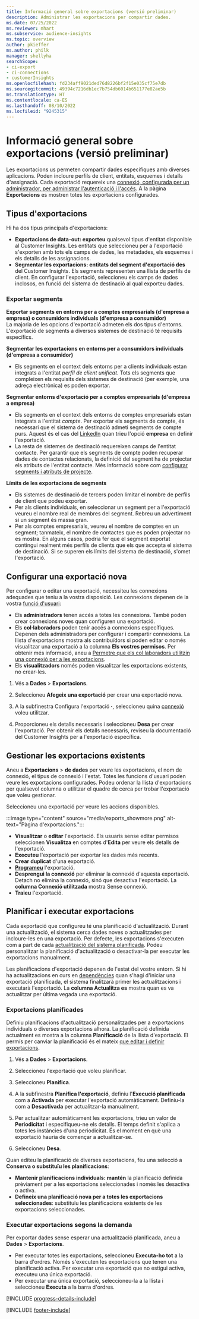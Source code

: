 ```yaml
---
title: Informació general sobre exportacions (versió preliminar)
description: Administrar les exportacions per compartir dades.
ms.date: 07/25/2022
ms.reviewer: mhart
ms.subservice: audience-insights
ms.topic: overview
author: pkieffer
ms.author: philk
manager: shellyha
searchScope:
- ci-export
- ci-connections
- customerInsights
ms.openlocfilehash: fd234aff9021ded76d8226bf2f15e035cf75e7db
ms.sourcegitcommit: 49394c7216db1ec7b754db6014b651177e82ae5b
ms.translationtype: HT
ms.contentlocale: ca-ES
ms.lasthandoff: 08/10/2022
ms.locfileid: "9245315"
---
```

# <a name="exports-preview-overview"></a>Informació general sobre exportacions (versió preliminar)

 Les exportacions us permeten compartir dades específiques amb diverses aplicacions. Poden incloure perfils de client, entitats, esquemes i detalls d'assignació. Cada exportació requereix una [connexió, configurada per un administrador, per administrar l'autenticació i l'accés](connections.md). A la pàgina **Exportacions** es mostren totes les exportacions configurades.

## <a name="export-types"></a>Tipus d'exportacions

Hi ha dos tipus principals d'exportacions:  

- **Exportacions de data-out: exporteu** qualsevol tipus d'entitat disponible al Customer Insights. Les entitats que seleccioneu per a l'exportació s'exporten amb tots els camps de dades, les metadades, els esquemes i els detalls de les assignacions.
- **Segmentar les exportacions: entitats del segment d'exportació des** del Customer Insights. Els segments representen una llista de perfils de client. En configurar l'exportació, seleccioneu els camps de dades inclosos, en funció del sistema de destinació al qual exporteu dades.

### <a name="export-segments"></a>Exportar segments

**Exportar segments en entorns per a comptes empresarials (d'empresa a empresa) o consumidors individuals (d'empresa a consumidor)**  
La majoria de les opcions d'exportació admeten els dos tipus d'entorns. L'exportació de segments a diversos sistemes de destinació té requisits específics. 

**Segmentar les exportacions en entorns per a consumidors individuals (d'empresa a consumidor)**  
- Els segments en el context dels entorns per a clients individuals estan integrats a l'entitat *perfil de client unificat*. Tots els segments que compleixen els requisits dels sistemes de destinació (per exemple, una adreça electrònica) es poden exportar.

**Segmentar entorns d'exportació per a comptes empresarials (d'empresa a empresa)**  
- Els segments en el context dels entorns de comptes empresarials estan integrats a l'entitat *compte*. Per exportar els segments de compte, és necessari que el sistema de destinació admeti segments de compte purs. Aquest és el cas del [LinkedIn](export-linkedin-ads.md) quan trieu l'opció **empresa** en definir l'exportació.
- La resta de sistemes de destinació requereixen camps de l'entitat contacte. Per garantir que els segments de compte poden recuperar dades de contactes relacionats, la definició del segment ha de projectar els atributs de l'entitat contacte. Més informació sobre com [configurar segments i atributs de projecte](segment-builder.md).

**Límits de les exportacions de segments**  
- Els sistemes de destinació de tercers poden limitar el nombre de perfils de client que podeu exportar. 
- Per als clients individuals, en seleccionar un segment per a l'exportació veureu el nombre real de membres del segment. Rebreu un advertiment si un segment és massa gran. 
- Per als comptes empresarials, veureu el nombre de comptes en un segment; tanmateix, el nombre de contactes que es poden projectar no es mostra. En alguns casos, podria fer que el segment exportat contingui realment més perfils de clients que els que accepta el sistema de destinació. Si se superen els límits del sistema de destinació, s'omet l'exportació.

## <a name="set-up-a-new-export"></a>Configurar una exportació nova

Per configurar o editar una exportació, necessiteu les connexions adequades que teniu a la vostra disposició. Les connexions depenen de la vostra [funció d'usuari](permissions.md):
- Els **administradors** tenen accés a totes les connexions. També poden crear connexions noves quan configuren una exportació.
- Els **col·laboradors** poden tenir accés a connexions específiques. Depenen dels administradors per configurar i compartir connexions. La llista d'exportacions mostra als contribuïdors si poden editar o només visualitzar una exportació a la columna **Els vostres permisos**. Per obtenir més informació, aneu a [Permetre que els col·laboradors utilitzin una connexió per a les exportacions](connections.md#allow-contributors-to-use-a-connection-for-exports).
- Els **visualitzadors** només poden visualitzar les exportacions existents, no crear-les.

1. Vés a **Dades** > **Exportacions**.

1. Seleccioneu **Afegeix una exportació** per crear una exportació nova.

1. A la subfinestra Configura l'exportació **·**, seleccioneu quina [connexió](connections.md) voleu utilitzar.

1. Proporcioneu els detalls necessaris i seleccioneu **Desa** per crear l'exportació. Per obtenir els detalls necessaris, reviseu la documentació del Customer Insights per a l'exportació específica.

## <a name="manage-existing-exports"></a>Gestionar les exportacions existents

Aneu a **Exportacions** > **de dades** per veure les exportacions, el nom de connexió, el tipus de connexió i l'estat. Totes les funcions d'usuari poden veure les exportacions configurades. Podeu ordenar la llista d'exportacions per qualsevol columna o utilitzar el quadre de cerca per trobar l'exportació que voleu gestionar.

Seleccioneu una exportació per veure les accions disponibles.

:::image type="content" source="media/exports_showmore.png" alt-text="Pàgina d'exportacions.":::

- **Visualitzar** o **editar** l'exportació. Els usuaris sense editar permisos seleccionen **Visualitza** en comptes d'**Edita** per veure els detalls de l'exportació.
- **Executeu** l'exportació per exportar les dades més recents.
- **Crear duplicat** d'una exportació.
- **[Programeu](#schedule-and-run-exports)** l'exportació.
- **Desprengui la connexió** per eliminar la connexió d'aquesta exportació. Detach no elimina la connexió, sinó que desactiva l'exportació. La **columna Connexió utilitzada** mostra Sense connexió.
- **Traieu** l'exportació.

## <a name="schedule-and-run-exports"></a>Planificar i executar exportacions

Cada exportació que configureu té una planificació d'actualització. Durant una actualització, el sistema cerca dades noves o actualitzades per incloure-les en una exportació. Per defecte, les exportacions s'executen com a part de cada [actualització del sistema planificada](schedule-refresh.md). Podeu personalitzar la planificació d'actualització o desactivar-la per executar les exportacions manualment.

Les planificacions d'exportació depenen de l'estat del vostre entorn. Si hi ha actualitzacions en curs en [dependències](system.md#refresh-processes) quan s'hagi d'iniciar una exportació planificada, el sistema finalitzarà primer les actualitzacions i executarà l'exportació. La **columna Actualitza es** mostra quan es va actualitzar per última vegada una exportació.

### <a name="schedule-exports"></a>Exportacions planificades

Definiu planificacions d'actualització personalitzades per a exportacions individuals o diverses exportacions alhora. La planificació definida actualment es mostra a la columna **Planificació** de la llista d'exportació. El permís per canviar la planificació és el mateix [que editar i definir exportacions](export-destinations.md#set-up-a-new-export).

1. Vés a **Dades** > **Exportacions**.

1. Seleccioneu l'exportació que voleu planificar.

1. Seleccioneu **Planifica**.

1. A la subfinestra **Planifica l'exportació**, definiu l'**Execució planificada** com a **Activada** per executar l'exportació automàticament. Definiu-la com a **Desactivada** per actualitzar-la manualment.

1. Per actualitzar automàticament les exportacions, trieu un valor de **Periodicitat** i especifiqueu-ne els detalls. El temps definit s'aplica a totes les instàncies d'una periodicitat. És el moment en què una exportació hauria de començar a actualitzar-se.

1. Seleccioneu **Desa**.

Quan editeu la planificació de diverses exportacions, feu una selecció a **Conserva o substituïu les planificacions**:

- **Mantenir planificacions individuals: mantén** la planificació definida prèviament per a les exportacions seleccionades i només les desactiva o activa.
- **Defineix una planificació nova per a totes les exportacions seleccionades**: substituïu les planificacions existents de les exportacions seleccionades.

### <a name="run-exports-on-demand"></a>Executar exportacions segons la demanda

Per exportar dades sense esperar una actualització planificada, aneu a **Dades** > **Exportacions**.

- Per executar totes les exportacions, seleccioneu **Executa-ho tot** a la barra d'ordres. Només s'executen les exportacions que tenen una planificació activa. Per executar una exportació que no estigui activa, executeu una única exportació.
- Per executar una única exportació, seleccioneu-la a la llista i seleccioneu **Executa** a la barra d'ordres.

[!INCLUDE [progress-details-include](includes/progress-details-pane.md)]


[!INCLUDE [footer-include](includes/footer-banner.md)]
